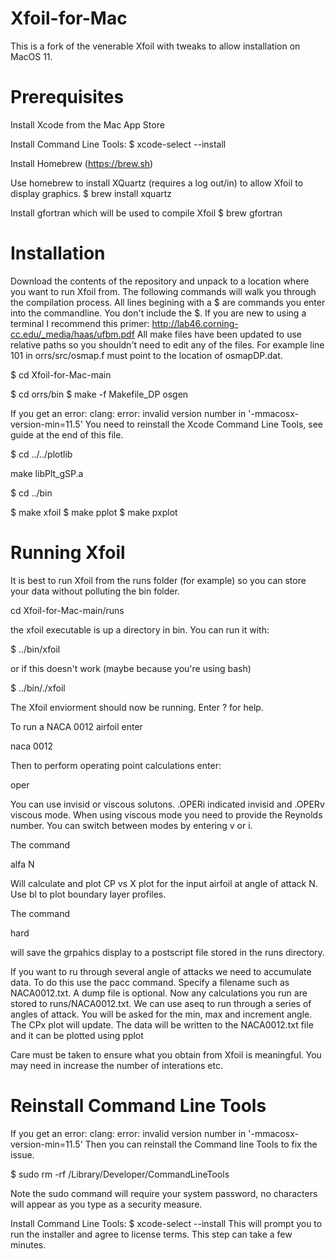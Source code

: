 # Xfoil-for-Mac
This is a fork of the venerable Xfoil with tweaks to allow installation on MacOS 11.

Prerequisites
=============

Install Xcode from the Mac App Store

Install Command Line Tools:
$ xcode-select --install

Install Homebrew (https://brew.sh)

Use homebrew to install XQuartz (requires a log out/in) to allow Xfoil to display graphics.
$ brew install xquartz

Install gfortran which will be used to compile Xfoil
$ brew gfortran

Installation
============

Download the contents of the repository and unpack to a location where you want to run Xfoil from. The following commands will walk you through the compilation process. All lines begining with a $ are commands you enter into the commandline. You don't include the $. If you are new to using a terminal I recommend this primer:
http://lab46.corning-cc.edu/_media/haas/ufbm.pdf
All make files have been updated to use relative paths so you shouldn't need to edit any of the files. For example line 101 in orrs/src/osmap.f must point to the location of osmapDP.dat.

$ cd Xfoil-for-Mac-main

$ cd  orrs/bin
$ make -f Makefile_DP osgen

If you get an error:
clang: error: invalid version number in '-mmacosx-version-min=11.5'
You need to reinstall the Xcode Command Line Tools, see guide at the end of this file.

$ cd ../../plotlib

make libPlt_gSP.a

$ cd ../bin

$ make xfoil
$ make pplot
$ make pxplot

Running Xfoil
=============

It is best to run Xfoil from the runs folder (for example) so you can store your data without polluting the bin folder.

cd Xfoil-for-Mac-main/runs

the xfoil executable is up a directory in bin. You can run it with:

$ ../bin/xfoil

or if this doesn't work (maybe because you're using bash)

$ ../bin/./xfoil

The Xfoil enviorment should now be running. Enter ? for help.

To run a NACA 0012 airfoil enter

naca 0012

Then to perform operating point calculations enter:

oper

You can use invisid or viscous solutons. .OPERi indicated invisid and .OPERv viscous mode.
When using viscous mode you need to provide the Reynolds number. You can switch between modes by entering v or i.

The command

alfa N

Will calculate and plot CP vs X plot for the input airfoil at angle of attack N.
Use bl to plot boundary layer profiles.

The command

hard

will save the grpahics display to a postscript file stored in the runs directory.

If you want to ru through several angle of attacks we need to accumulate data. To do this use the pacc command.
Specify a filename such as NACA0012.txt. A dump file is optional. Now any calculations you run are stored to runs/NACA0012.txt.
We can use aseq to run through a series of angles of attack. You will be asked for the min, max and increment angle.
The CPx plot will update. The data will be written to the NACA0012.txt file and it can be plotted using
pplot

Care must be taken to ensure what you obtain from Xfoil is meaningful. You may need in increase the number of interations etc.

Reinstall Command Line Tools
============================

If you get an error:
clang: error: invalid version number in '-mmacosx-version-min=11.5'
Then you can reinstall the Command line Tools to fix the issue.

$ sudo rm -rf /Library/Developer/CommandLineTools

Note the sudo command will require your system password, no characters will appear as you type as a security measure. 

Install Command Line Tools:
$ xcode-select --install
This will prompt you to run the installer and agree to license terms. This step can take a few minutes.

